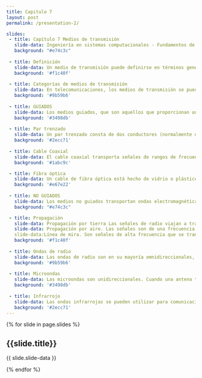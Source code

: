 ```yaml
---
title: Capitulo 7 
layout: post
permalink: /presentation-2/

slides:
 - title: Capítulo 7 Medios de transmisión
   slide-data: Ingeniería en sistemas computacionales - Fundamentos de telecomunicaciones - Alumna Texna Reyes Ivania Gpe.
   background: "#e74c3c"
     
 - title: Definición
   slide-data: Un medio de transmisión puede definirse en términos generales como cualquier cosa que pueda llevar información desde una fuente a un destino. El medio de transmisión suele ser el espacio libre, un cable metálico o un cable de fibra óptica. La información suele ser una señal que es el resultado de la conversión de datos de otro formato.
   background: '#f1c40f'
   
 - title: Categorías de medios de transmisión
   slide-data: En telecomunicaciones, los medios de transmisión se pueden dividir en dos grandes categorías guiados y no guiados. A continuación se explicará más acerca de cada categoría.
   background: '#9b59b6'
   
 - title: GUIADOS
   slide-data: Los medios guiados, que son aquellos que proporcionan un conducto de un dispositivo a otro. Una señal puede viajar a través de estos medios siendo limitado por los limites físicos de los cables. Par trenzado, Cable Coaxial y Fibra óptica
   background: '#3498db'
   
 - title: Par trenzado
   slide-data: Un par trenzado consta de dos conductores (normalmente de cobre), cada uno con su propio aislamiento plástico, trenzados entre sí. Uno de los cables se utiliza para llevar señales al receptor y el otro se utiliza solo como referencia de tierra. Además de la señal enviada por el transmisor en uno de los cables, la interferencia y la diafonía pueden afectar a ambos cables y crear señales no deseadas.
   background: '#2ecc71'
   
 - title: Cable Coaxial
   slide-data: El cable coaxial transporta señales de rangos de frecuencia más altos que los del cable de par trenzado. El cable coaxial tiene un conductor central de cable sólido o trenzado encerrado en una funda aislante, que, a su vez, está revestida de un conductor exterior de lámina metálica, trenza o una combinación de las dos. La envoltura metálica exterior sirve tanto como escudo contra el ruido como como segundo conductor. Este conductor exterior también está encerrado en una funda aislante y todo el cable está protegido por una cubierta de plástico.
   background: '#1abc9c'

 - title: Fibra óptica
   slide-data: Un cable de fibra óptica está hecho de vidrio o plástico y transmite señales en forma de luz. Las fibras ópticas utilizan la reflexión para guiar la luz a través de un canal. Un núcleo de vidrio o plástico está rodeado por un revestimiento de vidrio o plástico menos denso.
   background: '#e67e22'
 
 - title: NO GUIADOS
   slide-data: Los medios no guiados transportan ondas electromagnéticas sin utilizar un conductor físico. Este tipo de comunicación suele denominarse comunicación inalámbrica. Las señales se transmiten normalmente a través del espacio libre y, por lo tanto, están disponibles para cualquier persona que tenga un dispositivo capaz de recibirlas.
   background: "#e74c3c"

 - title: Propagación
   slide-data: Propagación por tierra Las señales de radio viajan a través de una posición más baja y cercana a la tierra.
   slide-data: Propagación por aire. Las señales son de una frecuencia más alta y estas viajan por la ionosfera y recorren más distancia sin requerir tanta potencia de salida
   slide-data:Línea de mira. Son señales de alta frecuencia que se transmiten de antena a antena
   background: '#f1c40f'
 
 - title: Ondas de radio
   slide-data: Las ondas de radio son en su mayoría omnidireccionales, esto hace que las antenas de transmisión y recepción no necesiten estar alineadas, pero puede provocar interferencias si otra antena sintoniza la misma frecuencia o banda.
   background: '#9b59b6'
   
 - title: Microondas
   slide-data: Las microondas son unidireccionales. Cuando una antena transmite ondas de microondas, estas pueden estar enfocadas de forma muy precisa. Esto significa que las antenas emisoras y receptoras deben estar alineadas.
   background: '#3498db'
 
 - title: Infrarrojo
   slide-data: Las ondas infrarrojas se pueden utilizar para comunicaciones de corto alcance. Las ondas infrarrojas, al tener frecuencias altas, no pueden atravesar paredes. Esta característica ventajosa evita las interferencias entre un sistema y otro; un sistema de comunicación de corto alcance en una habitación no puede verse afectado por otro sistema en la habitación contigua
   background: '#2ecc71'
---
```


{% for slide in page.slides %}

<section data-background="{% if slide.background %}{{slide.background}}{% else %}{{page.background}}{% endif %}"><h1>{{slide.title}}</h1>{{ slide.slide-data }}</section>

{% endfor %}
